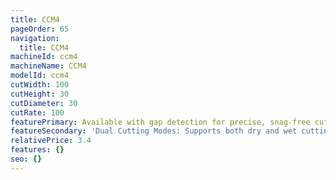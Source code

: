 ```yaml
---
title: CCM4
pageOrder: 65
navigation:
  title: CCM4
machineId: ccm4
machineName: CCM4
modelId: ccm4
cutWidth: 100
cutHeight: 30
cutDiameter: 30
cutRate: 100
featurePrimary: Available with gap detection for precise, snag-free cuts in metal carriers.
featureSecondary: 'Dual Cutting Modes: Supports both dry and wet cutting'
relativePrice: 3.4
features: {}
seo: {}
---
```


